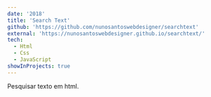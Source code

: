 ```yaml
---
date: '2018'
title: 'Search Text'
github: 'https://github.com/nunosantoswebdesigner/searchtext'
external: 'https://nunosantoswebdesigner.github.io/searchtext/'
tech:
  - Html
  - Css
  - JavaScript
showInProjects: true
---
```


Pesquisar texto em html.
